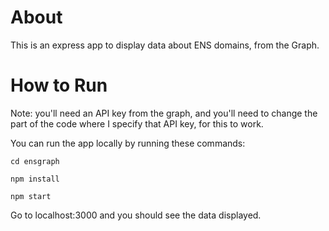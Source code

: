 # About

This is an express app to display data about ENS domains, from the Graph.

# How to Run

Note: you'll need an API key from the graph, and you'll need to change the part of the code where I specify that API key, for this to work.

You can run the app locally by running these commands:

`cd ensgraph`

`npm install`

`npm start`

Go to localhost:3000 and you should see the data displayed.
